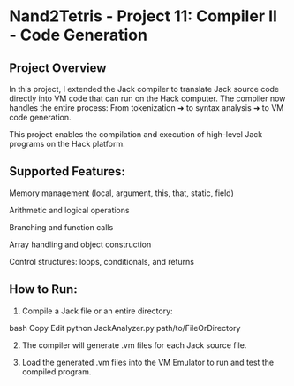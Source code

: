 # Nand2Tetris - Project 11: Compiler II - Code Generation
## Project Overview

In this project, I extended the Jack compiler to translate Jack source code directly into VM code that can run on the Hack computer.
The compiler now handles the entire process:
From tokenization ➜ to syntax analysis ➜ to VM code generation.

This project enables the compilation and execution of high-level Jack programs on the Hack platform.

## Supported Features:
Memory management (local, argument, this, that, static, field)

Arithmetic and logical operations

Branching and function calls

Array handling and object construction

Control structures: loops, conditionals, and returns

## How to Run:
1. Compile a Jack file or an entire directory:

bash
Copy
Edit
python JackAnalyzer.py path/to/FileOrDirectory

2. The compiler will generate .vm files for each Jack source file.

3. Load the generated .vm files into the VM Emulator to run and test the compiled program.




